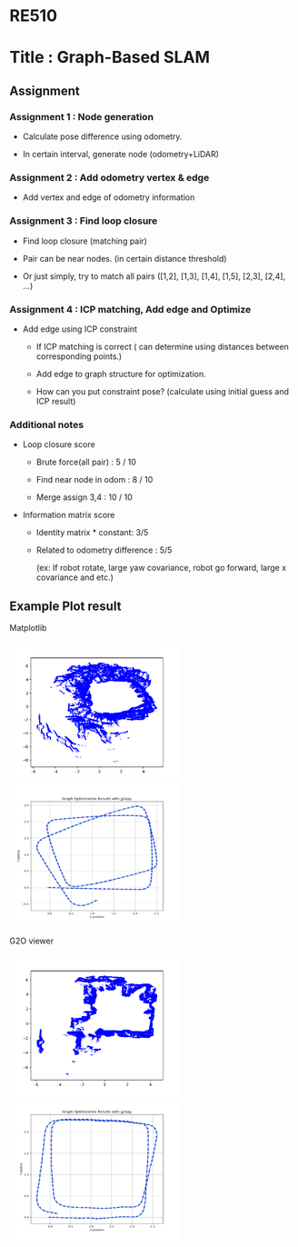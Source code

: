 # RE510

# Title : Graph-Based SLAM

## Assignment

### Assignment 1 : Node generation

- Calculate pose difference using odometry.

- In certain interval, generate node (odometry+LiDAR)

### Assignment 2 : Add odometry vertex & edge

- Add vertex and edge of odometry information

### Assignment 3 : Find loop closure

- Find loop closure (matching pair)

- Pair can be near nodes. (in certain distance threshold)

- Or just simply, try to match all pairs ([1,2], [1,3], [1,4], [1,5], [2,3], [2,4], …)

### Assignment 4 : ICP matching, Add edge and Optimize

- Add edge using ICP constraint

  - If ICP matching is correct ( can determine using distances between corresponding points.)

  - Add edge to graph structure for optimization.

  - How can you put constraint pose? (calculate using initial guess and ICP result)

### Additional notes

- Loop closure score

  - Brute force(all pair) : 5 / 10

  - Find near node in odom : 8 / 10

  - Merge assign 3,4 : 10 / 10

- Information matrix score

  - Identity matrix \* constant: 3/5

  - Related to odometry difference : 5/5

    (ex: If robot rotate, large yaw covariance, robot go forward, large x covariance and etc.)

## Example Plot result

Matplotlib

<img src="./Figure_1-1.png" width="300px" height="250px"></img>
<img src="./Figure_1-2.png" width="300px" height="250px"></img>

G2O viewer

<img src="./Figure_2-1.png" width="300px" height="250px"></img>
<img src="./Figure_2-2.png" width="300px" height="250px"></img>
